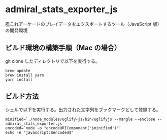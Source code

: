# admiral_stats_exporter_js
艦これアーケードのプレイデータをエクスポートするツール（JavaScript 版）の開発環境

## ビルド環境の構築手順（Mac の場合）

git clone したディレクトリで以下を実行する。

```
brew update
brew install yarn
yarn install 
```

## ビルド方法

シェルで以下を実行する。出力された文字列をブックマークとして登録する。

```
minified=`./node_modules/uglify-js/bin/uglifyjs --mangle --enclose -- admiral_stats_exporter.js`
encoded=`node -p "encodeURIComponent('$minified')"`
echo -n "javascript:$encoded$"
```
